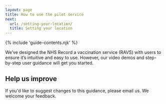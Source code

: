 ```yaml
---
layout: page
title: How to use the pilot service
next:
  url: /setting-your-location/
  title: Setting your location
---
```


{% include 'guide-contents.njk' %}

We’ve designed the NHS Record a vaccination service (RAVS) with users to ensure it’s intuitive and easy to use. However, our video demos and step-by-step user guidance will get you started.

## Help us improve

If you'd like to suggest changes to this guidance, please email us. We welcome your feedback.
